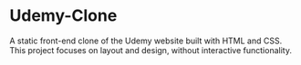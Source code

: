 # Udemy-Clone
A static front-end clone of the Udemy website built with HTML and CSS. This project focuses on layout and design, without interactive functionality.
